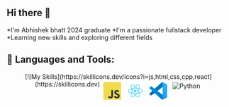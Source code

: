 ## Hi there 👋

*I'm Abhishek bhatt 2024 graduate 
*I'm a passionate fullstack developer 
*Learning new skills and exploring different fields

## 🧰 Languages and Tools:
<p align="center">
[![My Skills](https://skillicons.dev/icons?i=js,html,css,cpp,react](https://skillicons.dev)
<img src="https://raw.githubusercontent.com/github/explore/80688e429a7d4ef2fca1e82350fe8e3517d3494d/topics/javascript/javascript.png" alt="Javascript" height="40" style="vertical-align:top; margin:4px">
<img src="https://raw.githubusercontent.com/github/explore/80688e429a7d4ef2fca1e82350fe8e3517d3494d/topics/React/react.png" alt="Python" height="40" style="vertical-align:top; margin:4px">
<img src="https://raw.githubusercontent.com/github/explore/80688e429a7d4ef2fca1e82350fe8e3517d3494d/topics/visual-studio-code/visual-studio-code.png" alt="VS Code" height="40" style="vertical-align:top; margin:4px">
<img src="https://raw.githubusercontent.com/github/explore/80688e429a7d4ef2fca1e82350fe8e3517d3494d/topics/C++/python.png" alt="Python" height="40" style="vertical-align:top; margin:4px">

</p>
